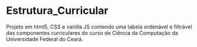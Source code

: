 # Estrutura_Curricular
Projeto em html5, CSS e vanilla JS contendo uma tabela ordenável e filtrável das componentes curriculares do curso de Ciência da Computação da Universidade Federal do Ceará.
